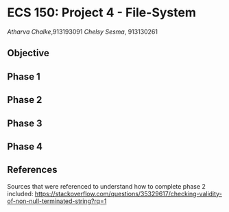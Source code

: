 # ECS 150: Project 4 - File-System
*Atharva Chalke*,913193091
*Chelsy Sesma*, 913130261

## Objective

## Phase 1

## Phase 2

## Phase 3

## Phase 4

## References

Sources that were referenced to understand how to complete phase 2 included:
https://stackoverflow.com/questions/35329617/checking-validity-of-non-null-terminated-string?rq=1
